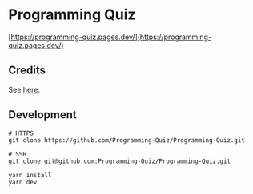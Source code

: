 # Programming Quiz

[https://programming-quiz.pages.dev/](https://programming-quiz.pages.dev/)

## Credits

See [here](https://programming-quiz.pages.dev/credits).

## Development

```
# HTTPS
git clone https://github.com/Programming-Quiz/Programming-Quiz.git

# SSH
git clone git@github.com:Programming-Quiz/Programming-Quiz.git

yarn install
yarn dev
```
